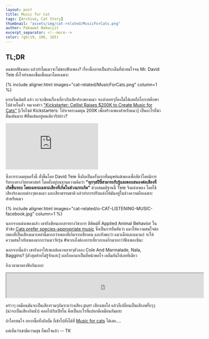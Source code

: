 ```yaml
---
layout: post
title: Music for Cat 
tags: [Archive, Cat Story]
thumbnail: "assets/img/cat-related/MusicForCats.png"
author: Pakawat Nakwijit
excerpt_separator: <!--more-->
color: rgb(19, 196, 165)
---
```


## TL;DR

คนชอบฟังเพลง แล้วทำไมแมวจะไม่ชอบฟังเพลง? เรื่องนี้กลายเป็นประเด็นที่น่าสนใจจน Mr. David Teie ตั้งใจทำเพลงขึ้นเพื่อแมวโดยเฉพาะ
<!--more-->

{% include aligner.html images="cat-related/MusicForCats.png" column=1 %}

แรกเริ่มเดิมที แล้ว กะจะเขียนเรื่องเกี่ยวกับเสียงร้องของแมว จะเล่าลอยๆก็คงไม่ได้เลยถือโอกาสศึกษาไปด้วยในตัว จนเจอข่าว ["Kickstarter: Cellist Raises $200K to Create Music for Cats"](http://www.catster.com/the-scoop/kickstarter-cellist-raises-200k-to-create-music-for-cats) [เว็บไซต์ Kickstarters: โปรเจคระดมทุน 200K เพื่อสร้างเพลงสำหรับแมว] เป็นอะไรที่น่าตื่นเต้นมาก <span class="tag-en">#ตื่นเต้นอยู่คนเดียวรึปล่าว</span>?

<div class="video-container">
    <iframe class="video" src="https://www.youtube.com/embed/XiFt7g4wMhE" frameborder="0" scrolling="no" webkitAllowFullScreen mozallowfullscreen allowFullScreen></iframe>
</div>

ซึ่งการระดมทุนครั้งนี้ ตั้งขึ้นโดย David Teie ซึ่งถือเป็นครั้งแรกที่มนุษย์แต่เพลงเพื่อสัตว์โดยมีการรับรองทางวิทยาศาสตร์ โดยตั้งอยู่บนฐานความคิดว่า **"ทุกๆสปีซี่สามารถรับรู้และตอบสนองต่อเสียงที่เกิดขึ้นรอบ โดยเฉพาะเฉพาะเสียงที่เกิดในช่วงแรกเกิด"** ด้วยสมมติฐานนี้ Teie จึงแต่งเพลง โดยใช้เสียงร้องแบบต่างๆของแมว และเสียงธรรมชาติ แล้วทำการปรับแต่งให้มันอยู่ในช่วงความถือเฉพาะสำหรับแมว

{% include aligner.html images="cat-related/o-CAT-LISTENING-MUSIC-facebook.jpg" column=1 %}

นอกจากแต่งเพลงแล้ว เขายังเขียนเอกสารทางวิชาการ ตีพิพม์ที่ Applied Animal Behavior ในหัวข้อ [Cats prefer species-appropriate music](http://www.appliedanimalbehaviour.com/article/S0168-1591%2815%2900060-X/abstract) ซึ่งเป็นการยืนยันว่า แมวให้ความสนใจต่อเพลงที่เป็นเสียงแมวเหล่านี้มากกว่าเพลงที่เกิดจากเสียงคน และยังพบว่า แมวเด็กและแมวแก่ จะให้ความสนใจกับเพลงมากกว่าแมววัยรุ่น <span class="tag-en">#พวกเอ็งต้องการเที่ยวกะแดร๊กมากกว่าฟังเพลงซินะ</span>

นอกจากนี้แล้ว เขายังเอาให้เซเลปแมวหลายๆตัวลอง Cole And Marmalade, Nala, Baggins? [ตัวสุดท้ายไม่รู้จักแฮะ] ผลก็ออกมาเป็นที่หน้าพอใจ เคลิ้มกันไปเลยทีเดียว



ถึงเวลามาลองฟังกันเถอะ

<iframe src="https://drive.google.com/file/d/17ID2fl8RGBsLzV_EY3xi29dpoe2iZ9BA/preview" width="640" height="80"></iframe>

คร่าวๆ เหมือนมันจะเป็นเสียงรวมๆกันระหว่างเสียง purr เสียงเชลโล่ แล้วก็เปลี่ยนเป็นเสียงพรั๊บๆๆ (น่าจะเป็นเสียงกินน้ำ) คลอไปกับเปียโน คือเป็นอะไรที่แปลกดีเหมือนกันแฮะ

ถ้าใครสนใจ อยากซื้อทั้งอัลบั้ม ก็เข้าไปสั่งได้ที่ [Music for cats](http://www.musicforcats.com/) ได้เลย....

<div class="blockquote">

แค่เห็นว่าเขามีความสุข ก็พอใจแล้ว
-- TK</div>
